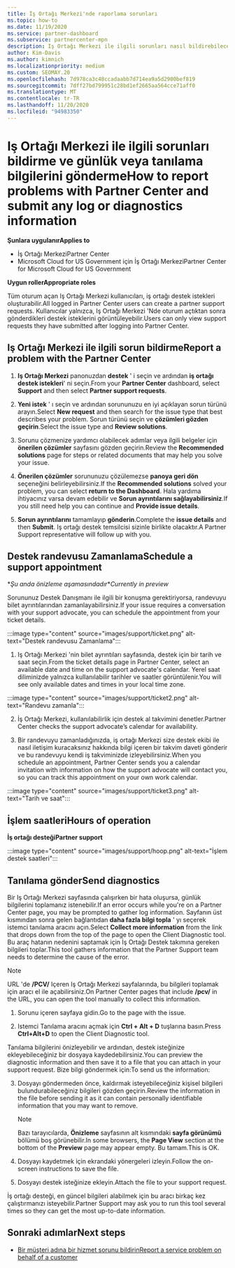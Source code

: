 ```yaml
---
title: İş Ortağı Merkezi'nde raporlama sorunları
ms.topic: how-to
ms.date: 11/19/2020
ms.service: partner-dashboard
ms.subservice: partnercenter-mpn
description: Iş Ortağı Merkezi ile ilgili sorunları nasıl bildirebileceğinizi ve Iş ortağı destek ekibi için tanılama bilgilerini nasıl toplayacağınızı öğrenin.
author: Kim-Davis
ms.author: kimnich
ms.localizationpriority: medium
ms.custom: SEOMAY.20
ms.openlocfilehash: 7d978ca3c48ccadaabb7d714ea9a5d2900bef819
ms.sourcegitcommit: 7dff27bd799951c28bd1ef2665aa564cce71aff0
ms.translationtype: MT
ms.contentlocale: tr-TR
ms.lasthandoff: 11/20/2020
ms.locfileid: "94983350"
---
```

# <a name="how-to-report-problems-with-partner-center-and-submit-any-log-or-diagnostics-information"></a><span data-ttu-id="10a25-103">Iş Ortağı Merkezi ile ilgili sorunları bildirme ve günlük veya tanılama bilgilerini gönderme</span><span class="sxs-lookup"><span data-stu-id="10a25-103">How to report problems with Partner Center and submit any log or diagnostics information</span></span>

<span data-ttu-id="10a25-104">**Şunlara uygulanır**</span><span class="sxs-lookup"><span data-stu-id="10a25-104">**Applies to**</span></span>

- <span data-ttu-id="10a25-105">İş Ortağı Merkezi</span><span class="sxs-lookup"><span data-stu-id="10a25-105">Partner Center</span></span>
- <span data-ttu-id="10a25-106">Microsoft Cloud for US Government için İş Ortağı Merkezi</span><span class="sxs-lookup"><span data-stu-id="10a25-106">Partner Center for Microsoft Cloud for US Government</span></span>

<span data-ttu-id="10a25-107">**Uygun roller**</span><span class="sxs-lookup"><span data-stu-id="10a25-107">**Appropriate roles**</span></span>

<span data-ttu-id="10a25-108">Tüm oturum açan Iş Ortağı Merkezi kullanıcıları, iş ortağı destek istekleri oluşturabilir.</span><span class="sxs-lookup"><span data-stu-id="10a25-108">All logged in Partner Center users can create a partner support requests.</span></span> <span data-ttu-id="10a25-109">Kullanıcılar yalnızca, Iş Ortağı Merkezi 'Nde oturum açtıktan sonra gönderdikleri destek isteklerini görüntüleyebilir.</span><span class="sxs-lookup"><span data-stu-id="10a25-109">Users can only view support requests they have submitted after logging into Partner Center.</span></span>

## <a name="report-a-problem-with-the-partner-center"></a><span data-ttu-id="10a25-110">Iş Ortağı Merkezi ile ilgili sorun bildirme</span><span class="sxs-lookup"><span data-stu-id="10a25-110">Report a problem with the Partner Center</span></span>

1. <span data-ttu-id="10a25-111">**Iş Ortağı Merkezi** panonuzdan **destek** ' i seçin ve ardından **iş ortağı destek istekleri**' ni seçin.</span><span class="sxs-lookup"><span data-stu-id="10a25-111">From your **Partner Center** dashboard, select **Support** and then select **Partner support requests**.</span></span>

2. <span data-ttu-id="10a25-112">**Yeni istek** ' ı seçin ve ardından sorununuzu en iyi açıklayan sorun türünü arayın.</span><span class="sxs-lookup"><span data-stu-id="10a25-112">Select **New request** and then search for the issue type that best describes your problem.</span></span> <span data-ttu-id="10a25-113">Sorun türünü seçin ve **çözümleri gözden geçirin**.</span><span class="sxs-lookup"><span data-stu-id="10a25-113">Select the issue type and **Review solutions**.</span></span>

3. <span data-ttu-id="10a25-114">Sorunu çözmenize yardımcı olabilecek adımlar veya ilgili belgeler için **önerilen çözümler** sayfasını gözden geçirin.</span><span class="sxs-lookup"><span data-stu-id="10a25-114">Review the **Recommended solutions** page for steps or related documents that may help you solve your issue.</span></span>

4. <span data-ttu-id="10a25-115">**Önerilen çözümler** sorununuzu çözülemezse **panoya geri dön** seçeneğini belirleyebilirsiniz.</span><span class="sxs-lookup"><span data-stu-id="10a25-115">If the **Recommended solutions** solved your problem, you can select **return to the Dashboard**.</span></span> <span data-ttu-id="10a25-116">Hala yardıma ihtiyacınız varsa devam edebilir ve **Sorun ayrıntılarını sağlayabilirsiniz**.</span><span class="sxs-lookup"><span data-stu-id="10a25-116">If you still need help you can continue and **Provide issue details**.</span></span>

5. <span data-ttu-id="10a25-117">**Sorun ayrıntılarını** tamamlayıp **gönderin**.</span><span class="sxs-lookup"><span data-stu-id="10a25-117">Complete the **issue details** and then **Submit**.</span></span> <span data-ttu-id="10a25-118">Iş ortağı destek temsilcisi sizinle birlikte olacaktır.</span><span class="sxs-lookup"><span data-stu-id="10a25-118">A Partner Support representative will follow up with you.</span></span>

## <a name="schedule-a-support-appointment"></a><span data-ttu-id="10a25-119">Destek randevusu Zamanlama</span><span class="sxs-lookup"><span data-stu-id="10a25-119">Schedule a support appointment</span></span> 

<span data-ttu-id="10a25-120">\**Şu anda önizleme aşamasındadır*</span><span class="sxs-lookup"><span data-stu-id="10a25-120">\**Currently in preview*</span></span>

<span data-ttu-id="10a25-121">Sorununuz Destek Danışmanı ile ilgili bir konuşma gerektiriyorsa, randevuyu bilet ayrıntılarından zamanlayabilirsiniz.</span><span class="sxs-lookup"><span data-stu-id="10a25-121">If your issue requires a conversation with your support advocate, you can schedule the appointment from your ticket details.</span></span>

:::image type="content" source="images/support/ticket.png" alt-text="Destek randevusu Zamanlama":::

1.  <span data-ttu-id="10a25-123">Iş Ortağı Merkezi 'nin bilet ayrıntıları sayfasında, destek için bir tarih ve saat seçin.</span><span class="sxs-lookup"><span data-stu-id="10a25-123">From the ticket details page in Partner Center, select an available date and time on the support advocate's calendar.</span></span> <span data-ttu-id="10a25-124">Yerel saat diliminizde yalnızca kullanılabilir tarihler ve saatler görüntülenir.</span><span class="sxs-lookup"><span data-stu-id="10a25-124">You will see only available dates and times in your local time zone.</span></span>

:::image type="content" source="images/support/ticket2.png" alt-text="Randevu zamanla":::

2. <span data-ttu-id="10a25-126">İş Ortağı Merkezi, kullanılabilirlik için destek al takvimini denetler.</span><span class="sxs-lookup"><span data-stu-id="10a25-126">Partner Center checks the support advocate’s  calendar for availability.</span></span>

1. <span data-ttu-id="10a25-127">Bir randevuyu zamanladığınızda, iş ortağı Merkezi size destek ekibi ile nasıl iletişim kuracaksınız hakkında bilgi içeren bir takvim daveti gönderir ve bu randevuyu kendi iş takviminizde izleyebilirsiniz.</span><span class="sxs-lookup"><span data-stu-id="10a25-127">When you schedule an appointment, Partner Center sends you a calendar invitation with information on how the support advocate will contact you, so you can track this appointment on your own work calendar.</span></span>

:::image type="content" source="images/support/ticket3.png" alt-text="Tarih ve saat":::

## <a name="hours-of-operation"></a><span data-ttu-id="10a25-129">İşlem saatleri</span><span class="sxs-lookup"><span data-stu-id="10a25-129">Hours of operation</span></span>

<span data-ttu-id="10a25-130">**İş ortağı desteği**</span><span class="sxs-lookup"><span data-stu-id="10a25-130">**Partner support**</span></span>

:::image type="content" source="images/support/hoop.png" alt-text="İşlem destek saatleri":::

## <a name="send-diagnostics"></a><span data-ttu-id="10a25-132">Tanılama gönder</span><span class="sxs-lookup"><span data-stu-id="10a25-132">Send diagnostics</span></span>

<span data-ttu-id="10a25-133">Bir Iş Ortağı Merkezi sayfasında çalışırken bir hata oluşursa, günlük bilgilerini toplamanız istenebilir.</span><span class="sxs-lookup"><span data-stu-id="10a25-133">If an error occurs while you're on a Partner Center page, you may be prompted to gather log information.</span></span> <span data-ttu-id="10a25-134">Sayfanın üst kısmından sonra gelen bağlantıdan **daha fazla bilgi topla** ' yı seçerek istemci tanılama aracını açın.</span><span class="sxs-lookup"><span data-stu-id="10a25-134">Select **Collect more information** from the link that drops down from the top of the page to open the Client Diagnostic tool.</span></span> <span data-ttu-id="10a25-135">Bu araç hatanın nedenini saptamak için İş Ortağı Destek takımına gereken bilgileri toplar.</span><span class="sxs-lookup"><span data-stu-id="10a25-135">This tool gathers information that the Partner Support team needs to determine the cause of the error.</span></span> 

>[!NOTE]
><span data-ttu-id="10a25-136">URL 'de **/PCV/** Içeren Iş Ortağı Merkezi sayfalarında, bu bilgileri toplamak için aracı el ile açabilirsiniz.</span><span class="sxs-lookup"><span data-stu-id="10a25-136">On Partner Center pages that include **/pcv/** in the URL, you can open the tool manually to collect this information.</span></span>

1. <span data-ttu-id="10a25-137">Sorunu içeren sayfaya gidin.</span><span class="sxs-lookup"><span data-stu-id="10a25-137">Go to the page with the issue.</span></span>

2. <span data-ttu-id="10a25-138">Istemci Tanılama aracını açmak için **Ctrl + Alt + D** tuşlarına basın.</span><span class="sxs-lookup"><span data-stu-id="10a25-138">Press **Ctrl+Alt+D** to open the Client Diagnostic tool.</span></span>

<span data-ttu-id="10a25-139">Tanılama bilgilerini önizleyebilir ve ardından, destek isteğinize ekleyebileceğiniz bir dosyaya kaydedebilirsiniz.</span><span class="sxs-lookup"><span data-stu-id="10a25-139">You can preview the diagnostic information and then save it to a file that you can attach in your support request.</span></span> <span data-ttu-id="10a25-140">Bize bilgi göndermek için:</span><span class="sxs-lookup"><span data-stu-id="10a25-140">To send us the information:</span></span>

3. <span data-ttu-id="10a25-141">Dosyayı göndermeden önce, kaldırmak isteyebileceğiniz kişisel bilgileri bulundurabileceğiniz bilgileri gözden geçirin.</span><span class="sxs-lookup"><span data-stu-id="10a25-141">Review the information in the file before sending it as it can contain personally identifiable information that you may want to remove.</span></span>

    >[!NOTE]
    ><span data-ttu-id="10a25-142">Bazı tarayıcılarda, **Önizleme** sayfasının alt kısmındaki **sayfa görünümü** bölümü boş görünebilir.</span><span class="sxs-lookup"><span data-stu-id="10a25-142">In some browsers, the **Page View** section at the bottom of the **Preview** page may appear empty.</span></span> <span data-ttu-id="10a25-143">Bu tamam.</span><span class="sxs-lookup"><span data-stu-id="10a25-143">This is OK.</span></span>

4. <span data-ttu-id="10a25-144">Dosyayı kaydetmek için ekrandaki yönergeleri izleyin.</span><span class="sxs-lookup"><span data-stu-id="10a25-144">Follow the on-screen instructions to save the file.</span></span>

5. <span data-ttu-id="10a25-145">Dosyayı destek isteğinize ekleyin.</span><span class="sxs-lookup"><span data-stu-id="10a25-145">Attach the file to your support request.</span></span>

<span data-ttu-id="10a25-146">İş ortağı desteği, en güncel bilgileri alabilmek için bu aracı birkaç kez çalıştırmanızı isteyebilir.</span><span class="sxs-lookup"><span data-stu-id="10a25-146">Partner Support may ask you to run this tool several times so they can get the most up-to-date information.</span></span>

## <a name="next-steps"></a><span data-ttu-id="10a25-147">Sonraki adımlar</span><span class="sxs-lookup"><span data-stu-id="10a25-147">Next steps</span></span>

- [<span data-ttu-id="10a25-148">Bir müşteri adına bir hizmet sorunu bildirin</span><span class="sxs-lookup"><span data-stu-id="10a25-148">Report a service problem on behalf of a customer</span></span>](report-problems-on-behalf-of-a-customer.md)
